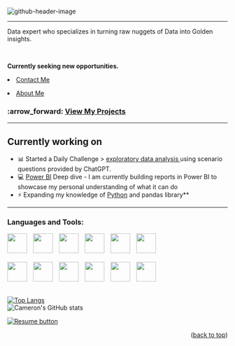 <a name="readme-top"></a>
<a name="contact-me"></a>

<p align="right">
  <img src="https://komarev.com/ghpvc/?username=CameronCSS&style=flat" alt="">
</p>

![github-header-image](https://user-images.githubusercontent.com/121735588/215953406-df9b3a17-4e2e-42f8-bc55-796b8a0d3795.png)


---
Data expert who specializes in turning raw nuggets of Data into Golden insights.

<br>

**Currently seeking new opportunities.** <li><a href="https://cameroncss.com/#contact">Contact Me</a></li>
<li><a href="https://cameroncss.com/#about">About Me</a></li>

<h3 align="left"> :arrow_forward: <a href = "https://github.com/CameronCSS/PersonalProjects"> View My Projects</a> </h3>

----
<a name="Currently-working-on"></a>
## Currently working on

- 📊 Started a Daily Challenge > <a href ="https://github.com/CameronCSS/Data-Analysis/tree/main/Exploratory%20data%20analysis"> exploratory data analysis </a> using scenario questions provided by ChatGPT.
- :computer: <a href="https://github.com/CameronCSS/Data-Analysis/blob/main/Power-BI-Dashboards">Power BI</a> Deep dive - I am currently building reports in Power BI to showcase my personal understanding of what it can do
- ⚡ Expanding my knowledge of <a href="https://github.com/CameronCSS/Programming-Languages">Python</a> and pandas library**

----
<h3 align="left">Languages and Tools:</h3>

<div>
<img height="45" width="45" style="padding-right: 10px" src="https://cdn.simpleicons.org/MySQL" />
<img height="45" width="45" style="padding-right: 10px" src="https://cdn.simpleicons.org/Python/FFA800" />
<img height="45" width="45" style="padding-right: 10px" src="https://cdn.simpleicons.org/Tableau" />
<img height="45" width="45" style="padding-right: 10px" src="https://cdn.simpleicons.org/Powerbi" />
<img height="45" width="45" style="padding-right: 10px" src="https://cdn.simpleicons.org/MicrosoftExcel" />
<img height="45" width="45" style="padding-right: 10px" src="https://cdn.simpleicons.org/r" />
<br>
<br>
<img height="45" width="45" style="padding-right: 10px" src="https://cdn.simpleicons.org/JavaScript" />
<img height="45" width="45" style="padding-right: 10px" src="https://cdn.simpleicons.org/blender" />
<img height="45" width="45" style="padding-right: 10px" src="https://cdn.simpleicons.org/react" />
<img height="45" width="45" style="padding-right: 10px" src="https://cdn.simpleicons.org/VisualStudio" />
<img height="45" width="45" style="padding-right: 10px" src="https://cdn.simpleicons.org/github/lightgray" />
<img height="45" width="45" style="padding-right: 10px" src="https://cdn.simpleicons.org/adobephotoshop" />
</div>

<br>

[![Top Langs](https://github-readme-stats.vercel.app/api/top-langs/?username=CameronCSS&layout=compact&theme=transparent&langs_count=6)](https://cameroncss.com)
<br>
![Cameron's GitHub stats](https://github-readme-stats.vercel.app/api?username=CameronCSS&show_icons=true&theme=transparent&hide=issues,contribs)


  </table>
  <p style="margin-left: auto;">
    <a href="https://docs.google.com/document/d/1idTVL4nRGOejqW6EkpfhsD-dNQRLzmX08y5hI3TYLns/edit?usp=sharing" target="_blank" rel="noopener noreferrer">
      <img src="https://user-images.githubusercontent.com/121735588/215364205-abdfc0ac-53db-4733-8d43-b57c1bafb802.png" alt="Resume button">
    </a>
  </p>
</div>


<p align="right">(<a href="#readme-top">back to top</a>)</p>
